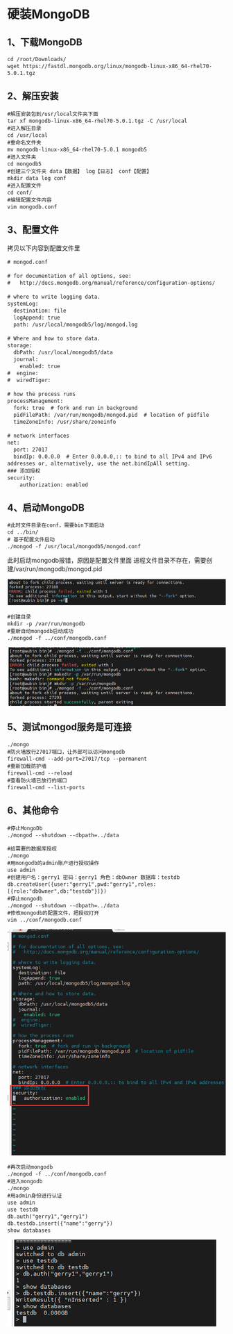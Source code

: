 # 硬装MongoDB

## 1、下载MongoDB

~~~shell
cd /root/Downloads/
wget https://fastdl.mongodb.org/linux/mongodb-linux-x86_64-rhel70-5.0.1.tgz
~~~

## 2、解压安装

~~~shell
#解压安装包到/usr/local文件夹下面
tar xf mongodb-linux-x86_64-rhel70-5.0.1.tgz -C /usr/local
#进入解压目录
cd /usr/local
#重命名文件夹
mv mongodb-linux-x86_64-rhel70-5.0.1 mongodb5
#进入文件夹
cd mongodb5
#创建三个文件夹 data【数据】 log【日志】 conf【配置】
mkdir data log conf
#进入配置文件
cd conf/
#编辑配置文件内容
vim mongodb.conf
~~~



## 3、配置文件

拷贝以下内容到配置文件里

~~~shell
# mongod.conf

# for documentation of all options, see:
#   http://docs.mongodb.org/manual/reference/configuration-options/

# where to write logging data.
systemLog:
  destination: file
  logAppend: true
  path: /usr/local/mongodb5/log/mongod.log

# Where and how to store data.
storage:
  dbPath: /usr/local/mongodb5/data
  journal:
    enabled: true
#  engine:
#  wiredTiger:

# how the process runs
processManagement:
  fork: true  # fork and run in background
  pidFilePath: /var/run/mongodb/mongod.pid  # location of pidfile
  timeZoneInfo: /usr/share/zoneinfo

# network interfaces
net:
  port: 27017
  bindIp: 0.0.0.0  # Enter 0.0.0.0,:: to bind to all IPv4 and IPv6 addresses or, alternatively, use the net.bindIpAll setting.
### 添加授权
security:
    authorization: enabled
~~~



## 4、启动MongoDB



```shell
#此时文件目录在conf，需要bin下面启动
cd ../bin/
# 基于配置文件启动
./mongod -f /usr/local/mongodb5/mongod.conf
```



此时启动mongodb报错，原因是配置文件里面 进程文件目录不存在，需要创建/var/run/mongodb/mongod.pid

![image-20221016203613538](../img/mix/image-20221016203613538.png)

~~~shell
#创建目录
mkdir -p /var/run/mongodb
#重新自动mongodb启动成功
./mongod -f ../conf/mongodb.conf
~~~

![image-20221016204134994](../img/mix/image-20221016204134994.png)



## 5、测试mongod服务是可连接

~~~shell
./mongo
#防火墙放行27017端口，让外部可以访问mongodb
firewall-cmd --add-port=27017/tcp --permanent
#重新加载防护墙
firewall-cmd --reload
#查看防火墙已放行的端口
firewall-cmd --list-ports
~~~

## 6、其他命令

~~~shell
#停止MongoDb
./mongod --shutdown --dbpath=../data
~~~

~~~shell
#给需要的数据库授权
./mongo
#用mongodb的admin账户进行授权操作
use admin
#创建用户名：gerry1 密码：gerry1 角色：dbOwner 数据库：testdb
db.createUser({user:"gerry1",pwd:"gerry1",roles:[{role:"dbOwner",db:"testdb"}]})
#停止mongodb
./mongod --shutdown --dbpath=../data
#修改mongodb的配置文件，把授权打开
vim ../conf/mongodb.conf
~~~

![image-20221016211159245](../img/mix/image-20221016211159245.png)



~~~shell
#再次启动mongodb
./mongod -f ../conf/mongodb.conf
#进入mongodb
./mongo
#用admin身份进行认证
use admin
use testdb
db.auth("gerry1","gerry1")
db.testdb.insert({"name":"gerry"})
show databases
~~~



![image-20221016220248925](../img/mix/image-20221016220248925.png)